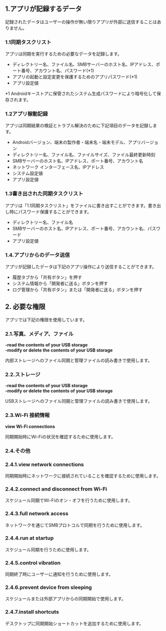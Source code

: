 ## 1.アプリが記録するデータ

記録されたデータはユーザーの操作が無い限りアプリが外部に送信することはありません。

### 1.1同期タスクリスト

アプリは同期を実行するための必要なデータを記録します。
- ディレクトリー名、ファイル名、SMBサーバーのホスト名、IPアドレス、ポート番号、アカウント名、パスワード(*1)
- アプリの起動と設定変更を保護するためのアプリパスワード(*1)
- アプリ設定値

*1 Androidキーストアに保管されたシステム生成パスワードにより暗号化して保存されます。

### 1.2アプリ稼動記録

アプリは同期結果の検証とトラブル解決のために下記項目のデータを記録します。
- Androidバージョン、端末の製作者・端末名・端末モデル、アプリバージョン
- ディレクトリー名、ファイル名、ファイルサイズ、ファイル最終更新時刻
- SMBサーバーのホスト名、IPアドレス、ポート番号、アカウント名
- ネットワーク インターフェース名、IPアドレス
- システム設定値
- アプリ設定値

### 1.3書き出された同期タスクリスト

アプリは「1.1同期タスクリスト」をファイルに書き出すことができます。書き出し時にパスワード保護することができます。
- ディレクトリー名、ファイル名
- SMBサーバーのホスト名、IPアドレス、ポート番号、アカウント名、パスワード
- アプリ設定値

### 1.4.アプリからのデータ送信

アプリが記録したデータは下記のアプリ操作により送信することができます。
- 履歴タブから「共有ボタン」を押す
- システム情報から「開発者に送る」ボタンを押す
- ログ管理から「共有ボタン」または「開発者に送る」ボタンを押す

## 2. 必要な権限

アプリでは下記の権限を使用しています。

### 2.1.写真、メディア、ファイル

**-read the contents of your USB storage**  
**-modify or delete the contents of your USB storage**

内部ストレージへのファイル同期と管理ファイルの読み書きで使用します。

### 2.2.ストレージ

**-read the contents of your USB storage**  
**-modify or delete the contents of your USB storage**

USBストレージへのファイル同期と管理ファイルの読み書きで使用します。

### 2.3.Wi-Fi 接続情報

**view Wi-Fi connections**

同期開始時にWi-Fiの状況を確認するために使用します。

### 2.4.その他

### 2.4.1.view network connections

同期開始時にネットワークに接続されていることを確認するために使用します。

### 2.4.2.connect and disconnect from Wi-Fi

スケジュール同期でWi-Fiのオン・オフを行うために使用します。

### 2.4.3.full network access

ネットワークを通じてSMBプロトコルで同期を行うために使用します。

### 2.4.4.run at startup

スケジュール同期を行うために使用します。

### 2.4.5.control vibration

同期終了時にユーザーに通知を行うために使用します。

### 2.4.6.prevent device from sleeping

スケジュールまたは外部アプリからの同期開始で使用します。

### 2.4.7.install shortcuts

デスクトップに同期開始ショートカットを追加するために使用します。